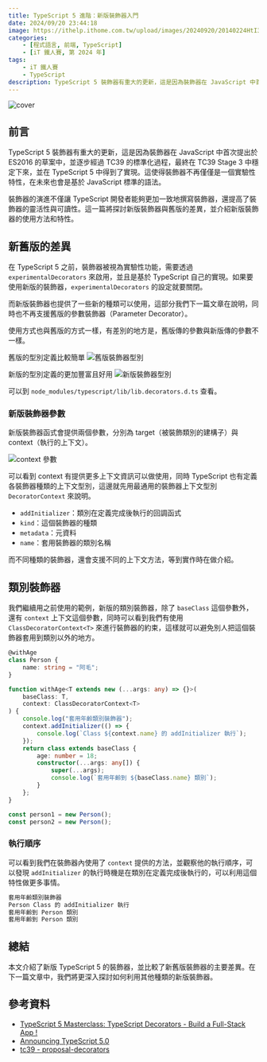 ```yaml
---
title: TypeScript 5 進階：新版裝飾器入門
date: 2024/09/20 23:44:18
image: https://ithelp.ithome.com.tw/upload/images/20240920/20140224HtI3LyiPFm.png
categories:
    - [程式語言, 前端, TypeScript]
    - [iT 鐵人賽, 第 2024 年]
tags: 
    - iT 鐵人賽
    - TypeScript
description: TypeScript 5 裝飾器有重大的更新，這是因為裝飾器在 JavaScript 中首次提出於 ES2016 的草案中，並逐步經過 TC39 的標準化過程，最終在 TC39 Stage 3 中穩定下來，並在 TypeScript 5 中得到了實現。這使得裝飾器不再僅僅是一個實驗性特性，在未來也會是基於 JavaScript 標準的語法。裝飾器的演進不僅讓 TypeScript 開發者能夠更加一致地撰寫裝飾器，還提高了裝飾器的靈活性與可讀性。這一篇將探討新版裝飾器與舊版的差異，並介紹新版裝飾器的使用方法和特性。
---
```


![cover](https://ithelp.ithome.com.tw/upload/images/20240920/20140224HtI3LyiPFm.png)

## 前言

TypeScript 5 裝飾器有重大的更新，這是因為裝飾器在 JavaScript 中首次提出於 ES2016 的草案中，並逐步經過 TC39 的標準化過程，最終在 TC39 Stage 3 中穩定下來，並在 TypeScript 5 中得到了實現。這使得裝飾器不再僅僅是一個實驗性特性，在未來也會是基於 JavaScript 標準的語法。

裝飾器的演進不僅讓 TypeScript 開發者能夠更加一致地撰寫裝飾器，還提高了裝飾器的靈活性與可讀性。這一篇將探討新版裝飾器與舊版的差異，並介紹新版裝飾器的使用方法和特性。

## 新舊版的差異

在 TypeScript 5 之前，裝飾器被視為實驗性功能，需要透過 `experimentalDecorators` 來啟用，並且是基於 TypeScript 自己的實現。如果要使用新版的裝飾器，`experimentalDecorators` 的設定就要關閉。

而新版裝飾器也提供了一些新的種類可以使用，這部分我們下一篇文章在說明，同時也不再支援舊版的參數裝飾器（Parameter Decorator）。

使用方式也與舊版的方式一樣，有差別的地方是，舊版傳的參數與新版傳的參數不一樣。

舊版的型別定義比較簡單
![舊版裝飾器型別](https://ithelp.ithome.com.tw/upload/images/20240920/201402243quZdlZgir.png)

新版的型別定義的更加豐富且好用
![新版裝飾器型別](https://ithelp.ithome.com.tw/upload/images/20240920/201402245lsOEKaTzf.png)

可以到 `node_modules/typescript/lib/lib.decorators.d.ts` 查看。

### 新版裝飾器參數

新版裝飾器函式會提供兩個參數，分別為 target（被裝飾類別的建構子）與 context（執行的上下文）。

![context 參數](https://ithelp.ithome.com.tw/upload/images/20240920/20140224nTG8Bk0ihh.png)

可以看到 context 有提供更多上下文資訊可以做使用，同時 TypeScript 也有定義各裝飾器種類的上下文型別，這邊就先用最通用的裝飾器上下文型別 `DecoratorContext` 來說明。

- `addInitializer`：類別在定義完成後執行的回調函式
- `kind`：這個裝飾器的種類
- `metadata`：元資料
- `name`：套用裝飾器的類別名稱

而不同種類的裝飾器，還會支援不同的上下文方法，等到實作時在做介紹。

## 類別裝飾器

我們繼續用之前使用的範例，新版的類別裝飾器，除了 `baseClass` 這個參數外，還有 `context` 上下文這個參數，同時可以看到我們有使用 `ClassDecoratorContext<T>` 來進行裝飾器的約束，這樣就可以避免別人把這個裝飾器套用到類別以外的地方。

```ts
@withAge
class Person {
    name: string = "阿毛";
}

function withAge<T extends new (...args: any) => {}>(
    baseClass: T,
    context: ClassDecoratorContext<T>
) {
    console.log("套用年齡類別裝飾器");
    context.addInitializer(() => {
        console.log(`Class ${context.name} 的 addInitializer 執行`);
    });
    return class extends baseClass {
        age: number = 18;
        constructor(...args: any[]) {
            super(...args);
            console.log(`套用年齡到 ${baseClass.name} 類別`);
        }
    };
}

const person1 = new Person();
const person2 = new Person();
```

### 執行順序

可以看到我們在裝飾器內使用了 `context` 提供的方法，並觀察他的執行順序，可以發現 `addInitializer` 的執行時機是在類別在定義完成後執行的，可以利用這個特性做更多事情。

```ts
套用年齡類別裝飾器
Person Class 的 addInitializer 執行
套用年齡到 Person 類別
套用年齡到 Person 類別
```

## 總結

本文介紹了新版 TypeScript 5 的裝飾器，並比較了新舊版裝飾器的主要差異。在下一篇文章中，我們將更深入探討如何利用其他種類的新版裝飾器。

## 參考資料

- [TypeScript 5 Masterclass: TypeScript Decorators - Build a Full-Stack App !](https://www.youtube.com/watch?v=h_f8e246YgQ&t=3116s)
- [Announcing TypeScript 5.0](https://devblogs.microsoft.com/typescript/announcing-typescript-5-0/#differences-with-experimental-legacy-decorators)
- [tc39 - proposal-decorators](https://github.com/tc39/proposal-decorators)
